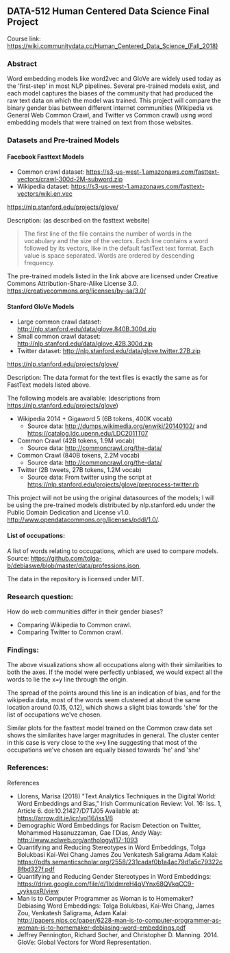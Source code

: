## DATA-512 Human Centered Data Science Final Project 
Course link: https://wiki.communitydata.cc/Human_Centered_Data_Science_(Fall_2018)

### Abstract

Word embedding models like word2vec and GloVe are widely used today as the 'first-step' in most NLP pipelines. Several pre-trained models exist, and each model captures the biases of the community that had produced the raw text data on which the model was trained. This project will compare the binary gender bias between different internet communities (Wikipedia vs General Web Common Crawl, and Twitter vs Common crawl) using word embedding models that were trained on text from those websites.

### Datasets and Pre-trained Models

#### Facebook Fasttext Models
- Common crawl dataset: https://s3-us-west-1.amazonaws.com/fasttext-vectors/crawl-300d-2M-subword.zip
- Wikipedia dataset: https://s3-us-west-1.amazonaws.com/fasttext-vectors/wiki.en.vec

https://nlp.stanford.edu/projects/glove/

Description: (as described on the fasttext website)
>The first line of the file contains the number of words in the vocabulary and the size of the vectors. Each line contains a word followed by its vectors, like in the default fastText text format. Each value is space separated. Words are ordered by descending frequency.

The pre-trained models listed in the link above are licensed under Creative Commons Attribution-Share-Alike License 3.0. https://creativecommons.org/licenses/by-sa/3.0/


#### Stanford GloVe Models
- Large common crawl dataset: http://nlp.stanford.edu/data/glove.840B.300d.zip
- Small common crawl dataset: http://nlp.stanford.edu/data/glove.42B.300d.zip
- Twitter dataset: http://nlp.stanford.edu/data/glove.twitter.27B.zip

https://nlp.stanford.edu/projects/glove/

Description:
The data format for the text files is exactly the same as for FastText models listed above.

The following models are available: (descriptions from https://nlp.stanford.edu/projects/glove)
- Wikipedia 2014 + Gigaword 5 (6B tokens, 400K vocab)
  - Source data: http://dumps.wikimedia.org/enwiki/20140102/ and https://catalog.ldc.upenn.edu/LDC2011T07
- Common Crawl (42B tokens, 1.9M vocab)
  - Source data: http://commoncrawl.org/the-data/
- Common Crawl (840B tokens, 2.2M vocab)
  - Source data: http://commoncrawl.org/the-data/
- Twitter (2B tweets, 27B tokens, 1.2M vocab)
  - Source data: From twitter using the script at https://nlp.stanford.edu/projects/glove/preprocess-twitter.rb

This project will not be using the original datasources of the models; I will be using the pre-trained models distributed by nlp.stanford.edu under the Public Domain Dedication and License v1.0. http://www.opendatacommons.org/licenses/pddl/1.0/.

#### List of occupations:

A list of words relating to occupations, which are used to compare models.
Source: https://github.com/tolga-b/debiaswe/blob/master/data/professions.json, 

The data in the repository is licensed under MIT.

### Research question:

How do web communities differ in their gender biases? 
 - Comparing Wikipedia to Common crawl.
 - Comparing Twitter to Common crawl.

### Findings:

The above visualizations show all occupations along with their similarities to both the axes.
If the model were perfectly unbiased, we would expect all the words to lie the x=y line through the origin.

The spread of the points around this line is an indication of bias, and for the wikipedia data, most of the words seem clustered at about the same location around (0.15, 0.12), which shows a slight bias towards 'she' for the list of occupations we've chosen.

Similar plots for the fasttext model trained on the Common craw data set shows the similarites have larger magnitudes in general. The cluster center in this case is very close to the x=y line suggesting that most of the occupations we've chosen are equally biased towards 'he' and 'she'

### References:

References

- Llorens, Marisa (2018) "Text Analytics Techniques in the Digital World: Word Embeddings and Bias," Irish Communication Review: Vol. 16: Iss. 1, Article 6. doi:10.21427/D7TJ05 Available at: https://arrow.dit.ie/icr/vol16/iss1/6
- Demographic Word Embeddings for Racism Detection on Twitter, Mohammed Hasanuzzaman, Gae ̈l Dias, Andy Way: http://www.aclweb.org/anthology/I17-1093
- Quantifying and Reducing Stereotypes in Word Embeddings, Tolga Bolukbasi Kai-Wei Chang James Zou Venkatesh Saligrama Adam Kalai: https://pdfs.semanticscholar.org/2558/231cadaf0b1a4ac79d1a5c79322c8fbd327f.pdf
- Quantifying and Reducing Gender Stereotypes in Word Embeddings: https://drive.google.com/file/d/1IxIdmreH4qVYnx68QVkqCC9-_yyksoxR/view
- Man is to Computer Programmer as Woman is to Homemaker? Debiasing Word Embeddings: Tolga Bolukbasi, Kai-Wei Chang, James Zou, Venkatesh Saligrama, Adam Kalai: http://papers.nips.cc/paper/6228-man-is-to-computer-programmer-as-woman-is-to-homemaker-debiasing-word-embeddings.pdf
- Jeffrey Pennington, Richard Socher, and Christopher D. Manning. 2014. GloVe: Global Vectors for Word Representation.



